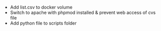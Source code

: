  * Add list.csv to docker volume
 * Switch to apache with phpmod installed & prevent web access of cvs file
 * Add python file to scripts folder